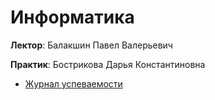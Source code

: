 # Информатика
**Лектор**: Балакшин Павел Валерьевич

**Практик**: Бострикова Дарья Константиновна

- [Журнал успеваемости](https://docs.google.com/spreadsheets/d/1vIhmkY9Z-30JiWjab2qwmAQbAnjvldObVm6gKwgBNuU/edit?gid=0#gid=0)
